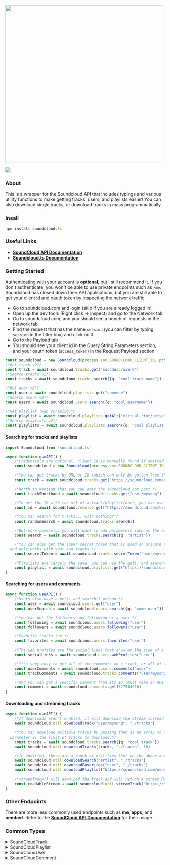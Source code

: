 <div align="left">
  <p>
    <a href="https://moebytes.github.io/soundcloud.ts/"><img src="https://raw.githubusercontent.com/moebytes/soundcloud.ts/master/images/soundcloud.tslogo.gif" width="500" /></a>
  </p>
  <p>
    <a href="https://nodei.co/npm/soundcloud.ts/"><img src="https://nodei.co/npm/soundcloud.ts.png" /></a>
  </p>
</div>

### About

This is a wrapper for the Soundcloud API that includes typings and various utility functions
to make getting tracks, users, and playlists easier! You can also download single tracks, or download tracks in mass programmatically.

### Insall

```ts
npm install soundcloud.ts
```

### Useful Links

-   [**SoundCloud API Documentation**](https://developers.soundcloud.com/docs/api/reference)
-   [**Soundcloud.ts Documentation**](https://moebytes.github.io/soundcloud.ts/)

### Getting Started

Authenticating with your account is **optional**, but I still recommend it. If you don't authenticate, you won't be able to use private endpoints such as `/me`. Soundcloud has closed down their API applications, but you are still able to get your client id and oauth token by inspecting the network traffic.

-   Go to soundcloud.com and login (skip if you are already logged in)
-   Open up the dev tools (Right click -> inspect) and go to the Network tab
-   Go to soundcloud.com, and you should see a bunch of requests in the network tab
-   Find the request that has the name `session` (you can filter by typing `session` in the filter box) and click on it
-   Go to the Payload tab
-   You should see your client id in the Query String Parameters section, and your oauth token (`access_token`) in the Request Payload section

```ts
const soundcloud = new Soundcloud(process.env.SOUNDCLOUD_CLIENT_ID, process.env.SOUNDCLOUD_OAUTH_TOKEN)
/*Get track v2*/
const track = await soundcloud.tracks.get("succducc/azure")
/*Search tracks v2*/
const tracks = await soundcloud.tracks.search({q: "cool track name"})

/*Get user v2*/
const user = await soundcloud.playlists.get("someone")
/*Search users v2*/
const users = await soundcloud.users.search({q: "cool username"})

/*Get playlist (web scraping)*/
const playlist = await soundcloud.playlists.getAlt("virtual-riot/sets/throwback-ep")
/*Search playlists v2*/
const playlists = await soundcloud.playlists.search({q: "cool playlist name"})
```

#### Searching for tracks and playlists

```ts
import Soundcloud from "soundcloud.ts"

async function useAPI() {
    /*Credentials are optional, client id is manually found if omitted.*/
    const soundcloud = new Soundcloud(process.env.SOUNDCLOUD_CLIENT_ID, process.env.SOUNDCLOUD_OAUTH_TOKEN)

    /*You can get tracks by URL or ID (which can only be gotten from the API)*/
    const track = await soundcloud.tracks.get("https://soundcloud.com/user/mysong")

    /*Worth to mention that you can omit the soundcloud.com part.*/
    const trackShorthand = await soundcloud.tracks.get("user/mysong")

    /*To get the ID with the url of a track/playlist/user, you can use the resolve endpoint.*/
    const id = await soundcloud.resolve.get("https://soundcloud.com/user/mysong")

    /*You can search for tracks... with nothing?*/
    const randomSearch = await soundcloud.tracks.search()

    /*But more commonly, you will want to add parameters such as the search query.*/
    const search = await soundcloud.tracks.search({q: "artist"})

    /*You can also get the super secret token that is used on private tracks. Authentication required, 
  and only works with your own tracks.*/
    const secretToken = await soundcloud.tracks.secretToken("user/mysecretsong")

    /*Playlists are largely the same, you can use the get() and search() methods.*/
    const playlist = await soundcloud.playlists.get("https://soundcloud.com/user/sets/my-songs")
}
```

#### Searching for users and comments

```ts
async function useAPI() {
    /*Users also have a get() and search() method.*/
    const user = await soundcloud.users.get("user")
    const userSearch = await soundcloud.users.search({q: "some user"})

    /*You can get the followers and following of a user.*/
    const following = await soundcloud.users.following("user")
    const followers = await soundcloud.users.followers("user")

    /*Favorite tracks too.*/
    const favorites = await soundcloud.users.favorites("user")

    /*The web profiles are the social links that show on the side of a user's profile*/
    const socialLinks = await soundcloud.users.webProfiles("user")

    /*It's very easy to get all of the comments on a track, or all of the comments by a user.*/
    const userComments = await soundcloud.users.comments("user")
    const trackComments = await soundcloud.tracks.comments("user/mysong")

    /*And you can get a specific comment from its ID (must make an API call to get it).*/
    const comment = await soundcloud.comments.get(577904916)
}
```

#### Downloading and streaming tracks

```ts
async function useAPI() {
    /*If downloads aren't enabled, it will download the stream instead of the original file.*/
    await soundcloud.util.downloadTrack("user/mysong", "./tracks")

    /*You can download multiple tracks by passing them as an array to downloadTracks(). The third
  parameter is the limit of tracks to download.*/
    const tracks = await soundcloud.tracks.search({q: "cool track"})
    await soundcloud.util.downloadTracks(tracks, "./tracks", 10)

    /*In addition, there are a bunch of utilities that do the above automatically for convenience.*/
    await soundcloud.util.downloadSearch("artist", "./tracks")
    await soundcloud.util.downloadFavorites("user", "./tracks")
    await soundcloud.util.downloadPlaylist("https://soundcloud.com/user/sets/my-songs", "./tracks")

    /*streamTrack() will download the track and will return a stream.Readable automatically.*/
    const readableStream = await soundcloud.util.streamTrack("https://soundcloud.com/virtual-riot/emotionalrmx")
}
```

### Other Endpoints

There are more less commonly used endpoints such as **me**, **apps**, and **oembed**. Refer to the [**SoundCloud API Documentation**](https://developers.soundcloud.com/docs/api/reference) for their usage.

### Common Types

<details>
<summary>SoundCloudTrack</summary>

```ts
export interface SoundcloudTrack {
    comment_count: number
    full_duration: number
    downloadable: boolean
    created_at: string
    description: string | null
    media: {
        transcodings: SoundcloudTranscoding[]
    }
    title: string
    publisher_metadata: {
        id: number
        urn: string
        artist: string
        album_title: string
        contains_music: boolean
        upc_or_ean: string
        isrc: string
        explicit: boolean
        p_line: string
        p_line_for_display: string
        c_line: string
        c_line_for_display: string
        writer_composer: string
        release_title: string
        publisher: string
    }
    duration: number
    has_downloads_left: boolean
    artwork_url: string
    public: boolean
    streamable: boolean
    tag_list: string
    genre: string
    id: number
    reposts_count: number
    state: "processing" | "failed" | "finished"
    label_name: string | null
    last_modified: string
    commentable: boolean
    policy: string
    visuals: string | null
    kind: string
    purchase_url: string | null
    sharing: "private" | "public"
    uri: string
    secret_token: string | null
    download_count: number
    likes_count: number
    urn: string
    license: SoundcloudLicense
    purchase_title: string | null
    display_date: string
    embeddable_by: "all" | "me" | "none"
    release_date: string
    user_id: number
    monetization_model: string
    waveform_url: string
    permalink: string
    permalink_url: string
    user: SoundcloudUser
    playback_count: number
}
```

</details>

<details>
<summary>SoundCloudPlaylist</summary>

```ts
export interface SoundcloudPlaylist {
    duration: number
    permalink_url: string
    reposts_count: number
    genre: string | null
    permalink: string
    purchase_url: string | null
    description: string | null
    uri: string
    label_name: string | null
    tag_list: string
    set_type: string
    public: boolean
    track_count: number
    user_id: number
    last_modified: string
    license: SoundcloudLicense
    tracks: SoundcloudTrack[]
    id: number
    release_date: string | null
    display_date: string
    sharing: "public" | "private"
    secret_token: string | null
    created_at: string
    likes_count: number
    kind: string
    title: string
    purchase_title: string | null
    managed_by_feeds: boolean
    artwork_url: string | null
    is_album: boolean
    user: SoundcloudUser
    published_at: string | null
    embeddable_by: "all" | "me" | "none"
}
```

</details>

<details>
<summary>SoundCloudUser</summary>

```ts
export interface SoundcloudUser {
    avatar_url: string
    city: string
    comments_count: number
    country_code: number | null
    created_at: string
    creator_subscriptions: SoundcloudCreatorSubscription[]
    creator_subscription: SoundcloudCreatorSubscription
    description: string
    followers_count: number
    followings_count: number
    first_name: string
    full_name: string
    groups_count: number
    id: number
    kind: string
    last_modified: string
    last_name: string
    likes_count: number
    playlist_likes_count: number
    permalink: string
    permalink_url: string
    playlist_count: number
    reposts_count: number | null
    track_count: number
    uri: string
    urn: string
    username: string
    verified: boolean
    visuals: {
        urn: string
        enabled: boolean
        visuals: SoundcloudVisual[]
        tracking: null
    }
}
```

</details>

<details>
<summary>SoundCloudComment</summary>

```ts
export interface SoundCloudComment {
    kind: "comment"
    id: number
    created_at: string
    user_id: number
    track_id: number
    timestamp: number
    body: string
    uri: string
    user: SoundCloudUserMini
    self: {
        urn: string
    }
}
```

</details>
